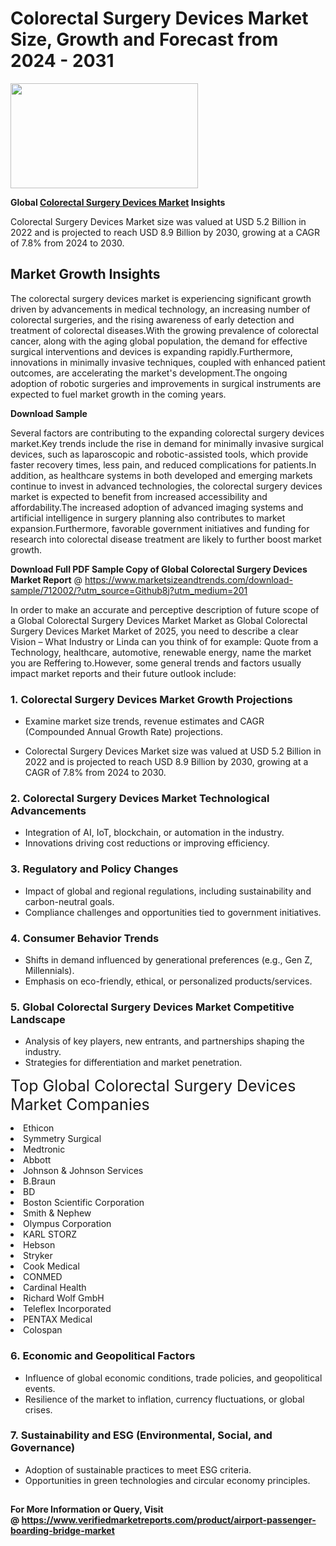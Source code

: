 <H1>Colorectal Surgery Devices Market Size, Growth and Forecast from 2024 - 2031</H1><img class="aligncenter size-medium wp-image-584254" src="https://thirdeyenews.in/wp-content/uploads/2024/09/Global-Market-Research-300x168.jpeg" alt="" width="300" height="168" /><p><strong>Global&nbsp;<a href="https://www.marketsizeandtrends.com/download-sample/712002/?utm_source=Github8j?utm_medium=201">Colorectal Surgery Devices Market</a> Insights</strong></p><p>Colorectal Surgery Devices Market size was valued at USD 5.2 Billion in 2022 and is projected to reach USD 8.9 Billion by 2030, growing at a CAGR of 7.8% from 2024 to 2030.</p><p><h2>Market Growth Insights</h2> <p>The colorectal surgery devices market is experiencing significant growth driven by advancements in medical technology, an increasing number of colorectal surgeries, and the rising awareness of early detection and treatment of colorectal diseases.With the growing prevalence of colorectal cancer, along with the aging global population, the demand for effective surgical interventions and devices is expanding rapidly.Furthermore, innovations in minimally invasive techniques, coupled with enhanced patient outcomes, are accelerating the market's development.The ongoing adoption of robotic surgeries and improvements in surgical instruments are expected to fuel market growth in the coming years.</p> <p><strong>Download Sample</strong></p> <p>Several factors are contributing to the expanding colorectal surgery devices market.Key trends include the rise in demand for minimally invasive surgical devices, such as laparoscopic and robotic-assisted tools, which provide faster recovery times, less pain, and reduced complications for patients.In addition, as healthcare systems in both developed and emerging markets continue to invest in advanced technologies, the colorectal surgery devices market is expected to benefit from increased accessibility and affordability.The increased adoption of advanced imaging systems and artificial intelligence in surgery planning also contributes to market expansion.Furthermore, favorable government initiatives and funding for research into colorectal disease treatment are likely to further boost market growth.</p> <p><span class=""><strong>Download Full PDF Sample Copy of Global Colorectal Surgery Devices Market Report</strong> @ <a href="https://www.marketsizeandtrends.com/download-sample/712002/?utm_source=Github8j?utm_medium=201" target="_blank">https://www.marketsizeandtrends.com/download-sample/712002/?utm_source=Github8j?utm_medium=201</a></span></p><p>In order to make an accurate and perceptive description of future scope of a Global&nbsp;Colorectal Surgery Devices Market Market as Global&nbsp;Colorectal Surgery Devices Market Market of 2025, you need to describe a clear Vision &ndash; What Industry or Linda can you think of for example: Quote from a Technology, healthcare, automotive, renewable energy, name the market you are Reffering to.However, some general trends and factors usually impact market reports and their future outlook include:</p><h3>1.&nbsp;<strong>Colorectal Surgery Devices Market Growth Projections</strong></h3><ul><li>Examine market size trends, revenue estimates and CAGR (Compounded Annual Growth Rate) projections.</li><li><p>Colorectal Surgery Devices Market size was valued at USD 5.2 Billion in 2022 and is projected to reach USD 8.9 Billion by 2030, growing at a CAGR of 7.8% from 2024 to 2030.</p></li></ul><h3>2.&nbsp;<strong>Colorectal Surgery Devices Market Technological Advancements</strong></h3><ul><li>Integration of AI, IoT, blockchain, or automation in the industry.</li><li>Innovations driving cost reductions or improving efficiency.</li></ul><h3>3.&nbsp;<strong>Regulatory and Policy Changes</strong></h3><ul><li>Impact of global and regional regulations, including sustainability and carbon-neutral goals.</li><li>Compliance challenges and opportunities tied to government initiatives.</li></ul><h3>4.&nbsp;<strong>Consumer Behavior Trends</strong></h3><ul><li>Shifts in demand influenced by generational preferences (e.g., Gen Z, Millennials).</li><li>Emphasis on eco-friendly, ethical, or personalized products/services.</li></ul><h3>5.&nbsp;<strong>Global Colorectal Surgery Devices Market Competitive Landscape</strong></h3><ul><li>Analysis of key players, new entrants, and partnerships shaping the industry.</li><li>Strategies for differentiation and market penetration.</li></ul><p data-pm-slice="1 1 []"><span style="color: inherit; font-family: inherit; font-size: 25px;">Top Global Colorectal Surgery Devices Market Companies</span></p><div class="" data-test-id=""><p><li>Ethicon</li><li> Symmetry Surgical</li><li> Medtronic</li><li> Abbott</li><li> Johnson & Johnson Services</li><li> B.Braun</li><li> BD</li><li> Boston Scientific Corporation</li><li> Smith & Nephew</li><li> Olympus Corporation</li><li> KARL STORZ</li><li> Hebson</li><li> Stryker</li><li> Cook Medical</li><li> CONMED</li><li> Cardinal Health</li><li> Richard Wolf GmbH</li><li> Teleflex Incorporated</li><li> PENTAX Medical</li><li> Colospan</li></p></div><h3>6.&nbsp;<strong>Economic and Geopolitical Factors</strong></h3><ul><li>Influence of global economic conditions, trade policies, and geopolitical events.</li><li>Resilience of the market to inflation, currency fluctuations, or global crises.</li></ul><h3>7.&nbsp;<strong>Sustainability and ESG (Environmental, Social, and Governance)</strong></h3><ul><li>Adoption of sustainable practices to meet ESG criteria.</li><li>Opportunities in green technologies and circular economy principles.</li></ul><h2><strong style="font-size: 14px;">For More Information or Query, Visit @&nbsp;</strong><a style="background-color: #ffffff; font-size: 14px;" href="https://www.marketsizeandtrends.com/report/colorectal-surgery-devices-market/" target="_blank">https://www.verifiedmarketreports.com/product/airport-passenger-boarding-bridge-market</a></h2>